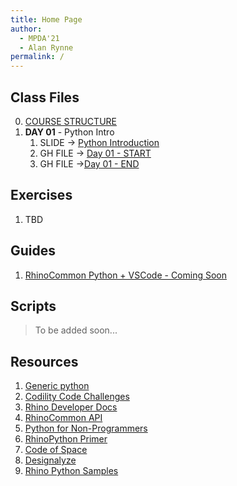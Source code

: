 ```yaml
---
title: Home Page
author:
  - MPDA'21
  - Alan Rynne
permalink: /
---
```


## Class Files

0. [COURSE STRUCTURE](slides/courseStructure/)
1. **DAY 01** - Python Intro
   1. SLIDE -> [Python Introduction](slides/pythonIntro/)
   2. GH FILE -> [Day 01 - START](files/PythonIntro-01.ghx)
   3. GH FILE ->[Day 01 - END](files/PythonIntro-01.ghx)
<!-- 2. **DAY 02** - Booleans and Conditionals
    1. SLIDE -> [Booleans & Conditionals](slides/conditionals/)
    2. GH FILE - [Day 02 - START](files/Day02-START.ghx)
    3. GH FILE - [Day 02 - END](files/Day02-END.ghx)
3. **DAY 03** - Lists and Loops
    1. SLIDE - [Lists & Loops](slides/loops/)
    2. GH FILE - [Day 03 - END]()
4. **Day 06** - Functions and Recursivity
    1. SLIDE - [Functions](slides/functions/) -->


## Exercises

1. TBD

## Guides

1. [RhinoCommon Python + VSCode - Coming Soon]()

## Scripts

> To be added soon...

## Resources

1. [Generic python](https://www.w3schools.com/python/default.asp)
2. [Codility Code Challenges](https://app.codility.com/programmers/lessons/1-iterations/)
3. [Rhino Developer Docs](https://developer.rhino3d.com/guides/)
4. [RhinoCommon API](https://developer.rhino3d.com/api/RhinoCommon/html/R_Project_RhinoCommon.htm)
5. [Python for Non-Programmers](https://wiki.python.org/moin/BeginnersGuide/NonProgrammers)
6. [RhinoPython Primer](https://www.rhino3d.com/download/ironpython/5.0/rhinopython101)
7. [Code of Space](https://codeofspace.com/tutorials/)
8. [Designalyze](http://designalyze.com/course/intro-scripting-python-rhino)
9. [Rhino Python Samples](https://developer.rhino3d.com/samples/#rhinopython)

